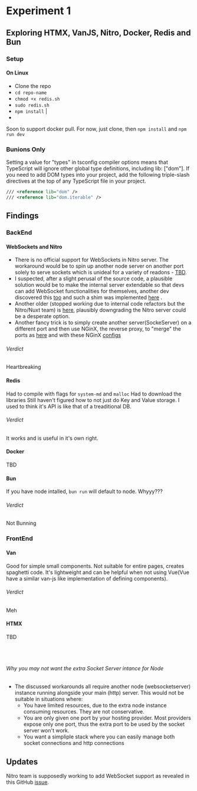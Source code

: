 # Experiment 1
## Exploring HTMX, VanJS, Nitro, Docker, Redis and Bun
### Setup
#### On Linux
- Clone the repo
- `cd repo-name`
- `chmod +x redis.sh`
- `sudo redis.sh`
- `npm install` |
- 
Soon to support docker pull. For now, just clone, then `npm install` and `npm run dev`

### Bunions Only
Setting a value for "types" in tsconfig compiler options means that TypeScript will ignore other global type definitions, including lib: ["dom"]. If you need to add DOM types into your project, add the following triple-slash directives at the top of any TypeScript file in your project.

```xml
/// <reference lib="dom" />
/// <reference lib="dom.iterable" />
```


## Findings
### BackEnd
#### WebSockets and Nitro
- There is no official support for WebSockets in Nitro server. The workaround would be to spin up another node server on another port solely to serve sockets which is unideal for a variety of readons - [TBD](#why-you-may-not-want-the-extra-socket-server-intance-for-Node).
- I suspected, after a slight perusal of the source code, a plausible solution would be to make the internal server extendable so that devs can add WebSocket functionalities for themselves, another dev discovered this [too](https://github.com/nuxt/nuxt/discussions/16663) and such a shim was implemented [here](https://github.com/nuxt/nuxt/pull/19230) .
- Another older (stopped working due to internal code refactors but the Nitro/Nuxt team) is [here](https://github.com/nuxt/nuxt/discussions/16663#discussioncomment-6249743), plausibly downgrading the Nitro server could be a desperate option.
- Another fancy trick is to simply create another server(SockeServer) on a different port and then use NGinX, the reverse proxy, to "merge" the ports as [here](https://github.com/nuxt/nuxt/pull/19230#issuecomment-1442042254) and with these NGinX [configs](https://github.com/nuxt/nuxt/pull/19230#:~:text=server%20%7B%0A%20%20%20%20%20%20%20%23name%20/%20ssl,proxy_set_header%20Host%20%24host%3B%0A%20%20%20%20%20%20%20%7D%0A%7D)

###### Verdict
Heartbreaking

#### Redis
Had to compile with flags for `system-md` and `malloc`
Had to download the libraries
Still haven't figured how to not just do Key and Value storage. I used to think it's API is like that of a treaditional DB.

###### Verdict
It works and is useful in it's own right.

#### Docker
TBD

#### Bun
If you have node intalled, `bun run` will default to node. Whyyy???

###### Verdict
Not Bunning


### FrontEnd
#### Van
Good for simple small components. Not suitable for entire pages, creates spaghetti code.
It's lightweight and can be helpful when not using Vue(Vue have a similar van-js like implementation of defining components).

###### Verdict
Meh

#### HTMX
TBD


<br>
<br>

###### Why you may not want the extra Socket Server intance for Node
- The discussed workarounds all require another node (websocketserver) instance running alongside your main (http) server. This would not be suitable in situations where:
    - You have limited resources, due to the extra node instance consuming resources. They are not conservative.
    - You are only given one port by your hosting provider. Most providers expose only one port, thus the extra port to be used by the socket server won't work.
    - You want a simpliple stack where you can easily manage both socket connections and http connections


## Updates
Nitro team is supposedly working to add WebSocket support as revealed in this GitHub [issue](https://github.com/nuxt/nuxt/pull/19230#issuecomment-1475933592).